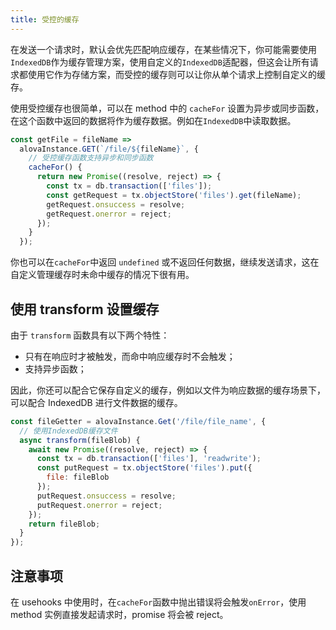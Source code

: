 ```yaml
---
title: 受控的缓存
---
```


在发送一个请求时，默认会优先匹配响应缓存，在某些情况下，你可能需要使用`IndexedDB`作为缓存管理方案，使用自定义的`IndexedDB`适配器，但这会让所有请求都使用它作为存储方案，而受控的缓存则可以让你从单个请求上控制自定义的缓存。

使用受控缓存也很简单，可以在 method 中的 `cacheFor` 设置为异步或同步函数，在这个函数中返回的数据将作为缓存数据。例如在`IndexedDB`中读取数据。

```javascript
const getFile = fileName =>
  alovaInstance.GET(`/file/${fileName}`, {
    // 受控缓存函数支持异步和同步函数
    cacheFor() {
      return new Promise((resolve, reject) => {
        const tx = db.transaction(['files']);
        const getRequest = tx.objectStore('files').get(fileName);
        getRequest.onsuccess = resolve;
        getRequest.onerror = reject;
      });
    }
  });
```

你也可以在`cacheFor`中返回 `undefined` 或不返回任何数据，继续发送请求，这在自定义管理缓存时未命中缓存的情况下很有用。

## 使用 transform 设置缓存

由于 `transform` 函数具有以下两个特性：

- 只有在响应时才被触发，而命中响应缓存时不会触发；
- 支持异步函数；

因此，你还可以配合它保存自定义的缓存，例如以文件为响应数据的缓存场景下，可以配合 IndexedDB 进行文件数据的缓存。

```javascript
const fileGetter = alovaInstance.Get('/file/file_name', {
  // 使用IndexedDB缓存文件
  async transform(fileBlob) {
    await new Promise((resolve, reject) => {
      const tx = db.transaction(['files'], 'readwrite');
      const putRequest = tx.objectStore('files').put({
        file: fileBlob
      });
      putRequest.onsuccess = resolve;
      putRequest.onerror = reject;
    });
    return fileBlob;
  }
});
```

## 注意事项

在 usehooks 中使用时，在`cacheFor`函数中抛出错误将会触发`onError`，使用 method 实例直接发起请求时，promise 将会被 reject。
